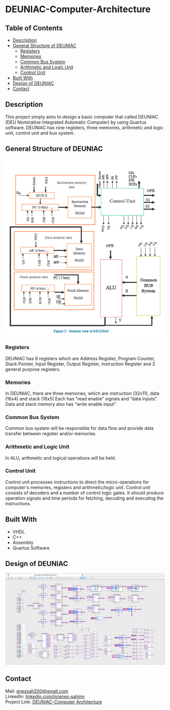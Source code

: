# DEUNIAC-Computer-Architecture

## Table of Contents

* [Description](#description)
* [General Structure of DEUNIAC](#general-structure-of-deuniac)
  * [Registers](#registers)
  * [Memories](#memories)
  * [Common Bus System](#common-bus-system)
  * [Arithmetic and Logic Unit](#arithmetic-and-logic-unit)
  * [Control Unit](#control-unit)
* [Built With](#built-with)
* [Design of DEUNIAC](#design-of-deuniac)
* [Contact](#contact)

## Description
This project simply aims to design a basic computer that called DEUNIAC (DEU Nominative Integrated Automatic Computer) by using Quartus software. DEUNIAC has nine registers, three memories, arithmetic and logic unit, control unit and bus system.

## General Structure of DEUNIAC
![alt text](https://github.com/enes-sahinn/DEUNIAC-Computer-Architecture/blob/master/general_view.png)

### Registers
DEUNIAC has 9 registers which are Address Register, Program Counter, Stack Pointer, Input Register, Output Register, Instruction Register and 3 general purpose registers.

### Memories
In DEUNIAC, there are three memories, which are instruction (32x11), data (16x4) and stack (16x5) Each has “read enable” signals and “data inputs”. Data and stack memory also has “write enable input”.

### Common Bus System
Common bus system will be responsible for data flow and provide data transfer between register and/or memories.

### Arithmetic and Logic Unit
In ALU, arithmetic and logical operations will be held.

### Control Unit
Control unit processes instructions to direct the micro-operations for computer's memories, registers and arithmetic/logic unit. Control unit consists of decoders and a number of control logic gates. It should produce operation signals and time periods for fetching, decoding and executing the instructions.

## Built With
* VHDL
* C++
* Assembly
* Quartus Software

## Design of DEUNIAC
![alt text](https://github.com/enes-sahinn/DEUNIAC-Computer-Architecture/blob/master/design_of_DEUNIAC.PNG)

## Contact
Mail: enessah200@gmail.com\
LinkedIn: [linkedin.com/in/enes-sahinn](https://www.linkedin.com/in/enes-sahinn/)\
Project Link: [DEUNIAC-Computer Architecture](https://github.com/enes-sahinn/DEUNIAC-Computer-Architecture)


